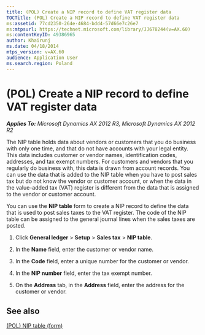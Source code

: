 ```yaml
---
title: (POL) Create a NIP record to define VAT register data
TOCTitle: (POL) Create a NIP record to define VAT register data
ms:assetid: 77cd2350-264e-4684-bdd4-57d66e7c26e7
ms:mtpsurl: https://technet.microsoft.com/library/JJ678244(v=AX.60)
ms:contentKeyID: 49386965
author: Khairunj
ms.date: 04/18/2014
mtps_version: v=AX.60
audience: Application User
ms.search.region: Poland
---
```


# (POL) Create a NIP record to define VAT register data 


_**Applies To:** Microsoft Dynamics AX 2012 R3, Microsoft Dynamics AX 2012 R2_

The NIP table holds data about vendors or customers that you do business with only one time, and that do not have accounts with your legal entity. This data includes customer or vendor names, identification codes, addresses, and tax exempt numbers. For customers and vendors that you regularly do business with, this data is drawn from account records. You can use the data that is added to the NIP table when you have to post sales tax but do not know the vendor or customer account, or when the data in the value-added tax (VAT) register is different from the data that is assigned to the vendor or customer account.

You can use the **NIP table** form to create a NIP record to define the data that is used to post sales taxes to the VAT register. The code of the NIP table can be assigned to the general journal lines when the sales taxes are posted.

1.  Click **General ledger** \> **Setup** \> **Sales tax** \> **NIP table**.

2.  In the **Name** field, enter the customer or vendor name.

3.  In the **Code** field, enter a unique number for the customer or vendor.

4.  In the **NIP number** field, enter the tax exempt number.

5.  On the **Address** tab, in the **Address** field, enter the address for the customer or vendor.

## See also

[(POL) NIP table (form)](https://technet.microsoft.com/library/jj678287\(v=ax.60\))

  


